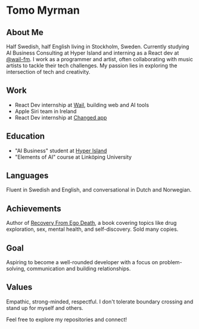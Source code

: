 # Tomo Myrman

## About Me
Half Swedish, half English living in Stockholm, Sweden. Currently studying AI Business Consulting at Hyper Island and interning as a React dev at [@wail-fm](https://github.com/wail-fm). I work as a programmer and artist, often collaborating with music artists to tackle their tech challenges. My passion lies in exploring the intersection of tech and creativity.

## Work
- React Dev internship at [Wail](https://github.com/wail-fm), building web and AI tools
- Apple Siri team in Ireland
- React Dev internship at [Changed app](https://www.gochanged.com)

## Education
- "AI Business" student at [Hyper Island](https://www.hyperisland.com)
- "Elements of AI" course at Linköping University

## Languages
Fluent in Swedish and English, and conversational in Dutch and Norwegian.

## Achievements
Author of [Recovery From Ego Death](https://neontomo.com/book), a book covering topics like drug exploration, sex, mental health, and self-discovery. Sold many copies.

## Goal
Aspiring to become a well-rounded developer with a focus on problem-solving, communication and building relationships.

## Values
Empathic, strong-minded, respectful. I don't tolerate boundary crossing and stand up for myself and others.


Feel free to explore my repositories and connect!
